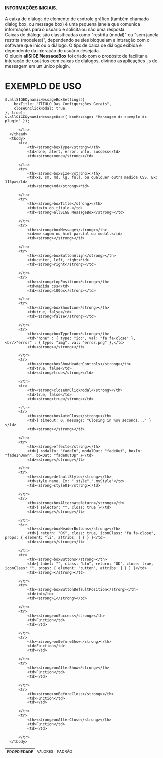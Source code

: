 <h4>INFORMAÇÕES INICIAIS.</h4>
A caixa de diálogo de elemento de controle gráfico (também chamado dialog box, ou message box) é uma pequena janela que comunica informações para o usuário e solicita ou não uma resposta.
<br/>
Caixas de diálogo são classificadas como "restrita (modal)" ou "sem janela restrita (modeless)", dependendo se eles bloqueiam a interação com o software que iniciou o diálogo. O tipo de caixa de diálogo exibida é dependente da interação de usuário desejada.
<br/>
O plugin <strong>allSIGE MessageBox</strong> foi criado com o propósito de facilitar a interação de usuários com caixas de diálogos, divindo as aplicações .js de messagem em um único plugin.


# EXEMPLO DE USO
    $.allSIGEDynamicMessageBoxSettings({
        boxTitle: "TÍTULO Das Configurações Gerais",
        closeOnClickModal: true,
    }, true);
    $.allSIGEDynamicMessageBox({ boxMessage: "Mensagem de exemplo do plugin" });
           
       
                

<table style="font-size: 12px;">
      <thead>
          <tr>
              <th>PROPRIEDADE</th>
              <td>VALORES</td>
              <td>PADRÃO</td>
              
          </tr>
      </thead>
      <tbody>
          <tr>
              <th><strong>boxType</strong></th>
              <td>none, alert, error, info, success</td>
              <td><strong>none</strong></td>
             
          </tr>
          <tr>
              <th><strong>boxSize</strong></th>
              <td>xs, sm, md, lg, full, ou qualquer outra medida CSS. Ex: 115px</td>
              <td><strong>md</strong></td>
             
          </tr>
          <tr>
              <th><strong>boxTitle</strong></th>
              <td>texto do título.</td>
              <td><strong>allSIGE MessageBox</strong></td>
             
          </tr>
          <tr>
              <th><strong>boxMessage</strong></th>
              <td>mensagem ou html partial do modal.</td>
              <td><strong></strong></td>
             
          </tr>
          <tr>
              <th><strong>boxButtonAlign</strong></th>
              <td>center, left, right</td>
              <td><strong>right</strong></td>
             
          </tr>
          <tr>
              <th><strong>topPosition</strong></th>
              <td>medida css</td>
              <td><strong>100px</strong></td>
             
          </tr>
          <tr>
              <th><strong>boxShowIcon</strong></th>
              <td>true, false</td>
              <td><strong>false</strong></td>
             
          </tr>
          <tr>
              <th><strong>boxTypeIcon</strong></th>
              <td>"none" : { type: "ico", val: "fa fa-close" },<br/>"error" : { type: "img", val: "error.png" },</td>
              <td><strong></strong></td>
            
          </tr>
          <tr>
              <th><strong>boxShowHeaderControls</strong></th>
              <td>true, false</td>
              <td><strong>true</strong></td>
             
          </tr>
          <tr>
              <th><strong>closeOnClickModal</strong></th>
              <td>true, false</td>
              <td><strong>true</strong></td>
             
          </tr>
          <tr>
              <th><strong>boxAutoClose</strong></th>
              <td>{ timeout: 0, message: "Closing in %s% seconds..." }</td>
              <td><strong></strong></td>
            
          </tr>
          <tr>
              <th><strong>effects</strong></th>
              <td>{ modalIn: "fadeIn", modalOut: "fadeOut", boxIn: "fadeInDown", boxOut: "fadeOutUp" }</td>
              <td><strong></strong></td>
            
          </tr>
          <tr>
              <th><strong>defaultStyle</strong></th>
              <td>style name. Ex: ".style",".myStyle"</td>
              <td><strong>style01</strong></td>
             
          </tr>
          <tr>
              <th><strong>boxAlternateReturn</strong></th>
              <td>{ selector: "", close: true }</td>
              <td><strong></strong></td>
              
          </tr>
          <tr>
              <th><strong>boxHeaderButtons</strong></th>
              <td>{ return: "OK", close: true, iconClass: "fa fa-close", props: { element: "li", attribs: { } } }</td>
              <td><strong></strong></td>
             
          </tr>
          <tr>
              <th><strong>boxButtons</strong></th>
              <td>{ label: "", class: "btn", return: "OK", close: true, iconClass: "", props: { element: "button", attribs: { } } }</td>
              <td><strong></strong></td>
             
          </tr>
          <tr>
              <th><strong>boxButtonDefaultPosition</strong></th>
              <td>int</td>
              <td><strong>1</strong></td>
             
          </tr>
          <tr>
              <th><strong>onSuccess</strong></th>
              <td>Function</td>
              <td></td>
             
          </tr>
          <tr>
              <th><strong>onBeforeShow</strong></th>
              <td>Function</td>
              <td></td>
             
          </tr>
          <tr>
              <th><strong>onAfterShow</strong></th>
              <td>Function</td>
              <td></td>
              
          </tr>
          <tr>
              <th><strong>onBeforeClose</strong></th>
              <td>Function</td>
              <td></td>
              
          </tr>
          <tr>
              <th><strong>onAfterClose</strong></th>
              <td>Function</td>
              <td></td>
              
          </tr>
      </tbody>
  </table>
